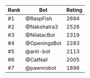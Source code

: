 Rank|Bot|Rating
---|---|---
#1|@RaspFish|2694
#2|@Nakshatra3|2526
#3|@NilatacBot|2319
#4|@OpeningsBot|2283
#5|@anti-bot|2113
#6|@CatNail|2005
#7|@pawnrobot|1896
